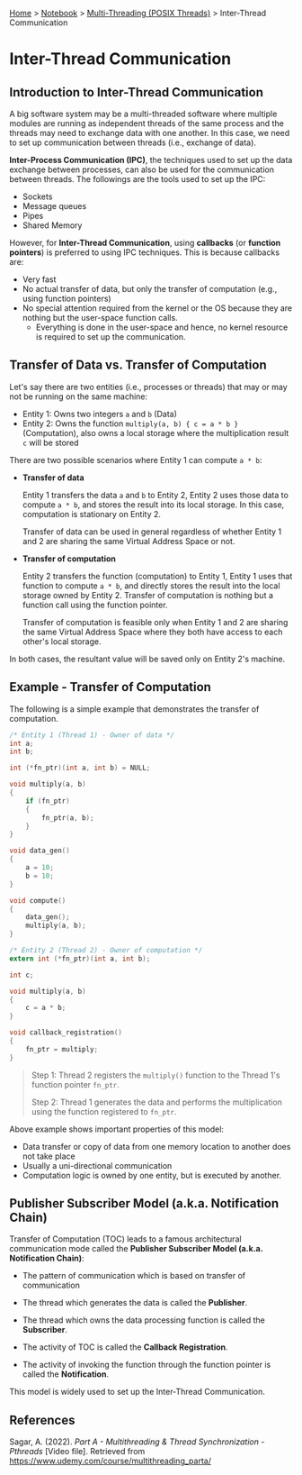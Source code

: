 <a href="../../">Home</a> > <a href="../notebook">Notebook</a> > <a href="./">Multi-Threading (POSIX Threads)</a> > Inter-Thread Communication

# Inter-Thread Communication



## Introduction to Inter-Thread Communication

A big software system may be a multi-threaded software where multiple modules are running as independent threads of the same process and the threads may need to exchange data with one another. In this case, we need to set up communication between threads (i.e., exchange of data). 

**Inter-Process Communication (IPC)**, the techniques used to set up the data exchange between processes, can also be used for the communication between threads. The followings are the tools used to set up the IPC:

* Sockets
* Message queues
* Pipes
* Shared Memory

However, for **Inter-Thread Communication**, using **callbacks** (or **function pointers**) is preferred to using IPC techniques. This is because callbacks are:

* Very fast
* No actual transfer of data, but only the transfer of computation (e.g., using function pointers)
* No special attention required from the kernel or the OS because they are nothing but the user-space function calls. 
  * Everything is done in the user-space and hence, no kernel resource is required to set up the communication.



## Transfer of Data vs. Transfer of Computation

Let's say there are two entities (i.e., processes or threads) that may or may not be running on the same machine:

* Entity 1: Owns two integers `a` and `b` (Data)
* Entity 2: Owns the function `multiply(a, b) { c = a * b }` (Computation), also owns a local storage where the multiplication result `c` will be stored

There are two possible scenarios where Entity 1 can compute `a * b`:

* **Transfer of data**

  Entity 1 transfers the data `a` and `b` to Entity 2, Entity 2 uses those data to compute `a * b`, and stores the result into its local storage. In this case, computation is stationary on Entity 2.

  Transfer of data can be used in general regardless of whether Entity 1 and 2 are sharing the same Virtual Address Space or not.

* **Transfer of computation** 

  Entity 2 transfers the function (computation) to Entity 1, Entity 1 uses that function to compute `a * b`, and directly stores the result into the local storage owned by Entity 2. Transfer of computation is nothing but a function call using the function pointer.

  Transfer of computation is feasible only when Entity 1 and 2 are sharing the same Virtual Address Space where they both have access to each other's local storage.

In both cases, the resultant value will be saved only on Entity 2's machine.



## Example - Transfer of Computation

The following is a simple example that demonstrates the transfer of computation.

```c
/* Entity 1 (Thread 1) - Owner of data */
int a;
int b;

int (*fn_ptr)(int a, int b) = NULL;

void multiply(a, b)
{
    if (fn_ptr)
    {
        fn_ptr(a, b);
    }
}

void data_gen()
{
    a = 10;
    b = 10;
}

void compute()
{
    data_gen();
    multiply(a, b);
}
```

```c
/* Entity 2 (Thread 2) - Owner of computation */
extern int (*fn_ptr)(int a, int b);

int c;

void multiply(a, b)
{
    c = a * b;
}

void callback_registration()
{
    fn_ptr = multiply;
}
```

> Step 1: Thread 2 registers the `multiply()` function to the Thread 1's function pointer `fn_ptr`.
>
> Step 2: Thread 1 generates the data and performs the multiplication using the function registered to `fn_ptr`.

Above example shows important properties of this model:

* Data transfer or copy of data from one memory location to another does not take place
* Usually a uni-directional communication
* Computation logic is owned by one entity, but is executed by another.



## Publisher Subscriber Model (a.k.a. Notification Chain)

Transfer of Computation (TOC) leads to a famous architectural communication mode called the **Publisher Subscriber Model (a.k.a. Notification Chain)**:

* The pattern of communication which is based on transfer of communication
* The thread which generates the data is called the **Publisher**.
* The thread which owns the data processing function is called the **Subscriber**.

* The activity of TOC is called the **Callback Registration**.
* The activity of invoking the function through the function pointer is called the **Notification**.

 This model is widely used to set up the Inter-Thread Communication.





## References

Sagar, A. (2022). *Part A - Multithreading & Thread Synchronization - Pthreads* [Video file]. Retrieved from  https://www.udemy.com/course/multithreading_parta/
